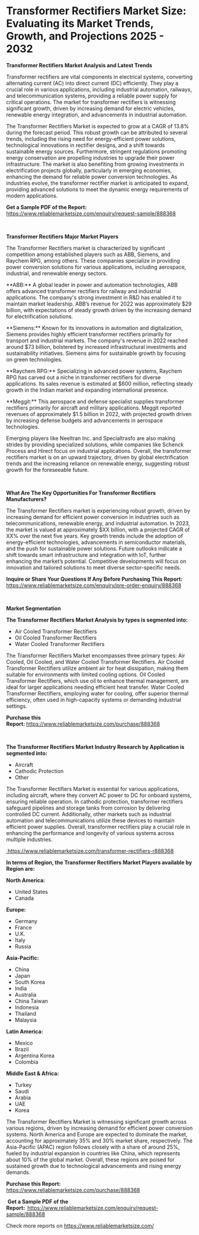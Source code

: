 <p><h1>Transformer Rectifiers Market Size: Evaluating its Market Trends, Growth, and Projections 2025 - 2032</h1></p><p><strong>Transformer Rectifiers Market Analysis and Latest Trends</strong></p>
<p><p>Transformer rectifiers are vital components in electrical systems, converting alternating current (AC) into direct current (DC) efficiently. They play a crucial role in various applications, including industrial automation, railways, and telecommunication systems, providing a reliable power supply for critical operations. The market for transformer rectifiers is witnessing significant growth, driven by increasing demand for electric vehicles, renewable energy integration, and advancements in industrial automation.</p><p>The Transformer Rectifiers Market is expected to grow at a CAGR of 13.8% during the forecast period. This robust growth can be attributed to several trends, including the rising need for energy-efficient power solutions, technological innovations in rectifier designs, and a shift towards sustainable energy sources. Furthermore, stringent regulations promoting energy conservation are propelling industries to upgrade their power infrastructure. The market is also benefiting from growing investments in electrification projects globally, particularly in emerging economies, enhancing the demand for reliable power conversion technologies. As industries evolve, the transformer rectifier market is anticipated to expand, providing advanced solutions to meet the dynamic energy requirements of modern applications.</p></p>
<p><strong>Get a Sample PDF of the Report:&nbsp;</strong> <a href="https://www.reliablemarketsize.com/enquiry/request-sample/888368?utm_campaign=2303&utm_medium=2&utm_source=Github&utm_content=ia&utm_term=21022025&utm_id=transformer-rectifiers">https://www.reliablemarketsize.com/enquiry/request-sample/888368</a></p>
<p>&nbsp;</p>
<p><strong>Transformer Rectifiers Major Market Players</strong></p>
<p><p>The Transformer Rectifiers market is characterized by significant competition among established players such as ABB, Siemens, and Raychem RPG, among others. These companies specialize in providing power conversion solutions for various applications, including aerospace, industrial, and renewable energy sectors.</p><p>**ABB:** A global leader in power and automation technologies, ABB offers advanced transformer rectifiers for railway and industrial applications. The company's strong investment in R&D has enabled it to maintain market leadership. ABB’s revenue for 2022 was approximately $29 billion, with expectations of steady growth driven by the increasing demand for electrification solutions.</p><p>**Siemens:** Known for its innovations in automation and digitalization, Siemens provides highly efficient transformer rectifiers primarily for transport and industrial markets. The company's revenue in 2022 reached around $73 billion, bolstered by increased infrastructural investments and sustainability initiatives. Siemens aims for sustainable growth by focusing on green technologies.</p><p>**Raychem RPG:** Specializing in advanced power systems, Raychem RPG has carved out a niche in transformer rectifiers for diverse applications. Its sales revenue is estimated at $600 million, reflecting steady growth in the Indian market and expanding international presence.</p><p>**Meggit:** This aerospace and defense specialist supplies transformer rectifiers primarily for aircraft and military applications. Meggit reported revenues of approximately $1.5 billion in 2022, with projected growth driven by increasing defense budgets and advancements in aerospace technologies.</p><p>Emerging players like Neeltran Inc. and Specialtrasfo are also making strides by providing specialized solutions, while companies like Schenck Process and Hirect focus on industrial applications. Overall, the transformer rectifiers market is on an upward trajectory, driven by global electrification trends and the increasing reliance on renewable energy, suggesting robust growth for the foreseeable future.</p></p>
<p>&nbsp;</p>
<p><strong>What Are The Key Opportunities For Transformer Rectifiers Manufacturers?</strong></p>
<p><p>The Transformer Rectifiers market is experiencing robust growth, driven by increasing demand for efficient power conversion in industries such as telecommunications, renewable energy, and industrial automation. In 2023, the market is valued at approximately $XX billion, with a projected CAGR of XX% over the next five years. Key growth trends include the adoption of energy-efficient technologies, advancements in semiconductor materials, and the push for sustainable power solutions. Future outlooks indicate a shift towards smart infrastructure and integration with IoT, further enhancing the market’s potential. Competitive developments will focus on innovation and tailored solutions to meet diverse sector-specific needs.</p></p>
<p><strong>Inquire or Share Your Questions If Any Before Purchasing This Report:</strong> <a href="https://www.reliablemarketsize.com/enquiry/pre-order-enquiry/888368?utm_campaign=2303&utm_medium=2&utm_source=Github&utm_content=ia&utm_term=21022025&utm_id=transformer-rectifiers">https://www.reliablemarketsize.com/enquiry/pre-order-enquiry/888368</a></p>
<p>&nbsp;</p>
<p><strong>Market Segmentation</strong></p>
<p><strong>The Transformer Rectifiers Market Analysis by types is segmented into:</strong></p>
<p><ul><li>Air Cooled Transformer Rectifiers</li><li>Oil Cooled Transformer Rectifiers</li><li>Water Cooled Transformer Rectifiers</li></ul></p>
<p><p>The Transformer Rectifiers Market encompasses three primary types: Air Cooled, Oil Cooled, and Water Cooled Transformer Rectifiers. Air Cooled Transformer Rectifiers utilize ambient air for heat dissipation, making them suitable for environments with limited cooling options. Oil Cooled Transformer Rectifiers, which use oil to enhance thermal management, are ideal for larger applications needing efficient heat transfer. Water Cooled Transformer Rectifiers, employing water for cooling, offer superior thermal efficiency, often used in high-capacity systems or demanding industrial settings.</p></p>
<p><strong>Purchase this Report:&nbsp;</strong><a href="https://www.reliablemarketsize.com/purchase/888368?utm_campaign=2303&utm_medium=2&utm_source=Github&utm_content=ia&utm_term=21022025&utm_id=transformer-rectifiers">https://www.reliablemarketsize.com/purchase/888368</a></p>
<p>&nbsp;</p>
<p><strong>The Transformer Rectifiers Market Industry Research by Application is segmented into:</strong></p>
<p><ul><li>Aircraft</li><li>Cathodic Protection</li><li>Other</li></ul></p>
<p><p>The Transformer Rectifiers Market is essential for various applications, including aircraft, where they convert AC power to DC for onboard systems, ensuring reliable operation. In cathodic protection, transformer rectifiers safeguard pipelines and storage tanks from corrosion by delivering controlled DC current. Additionally, other markets such as industrial automation and telecommunications utilize these devices to maintain efficient power supplies. Overall, transformer rectifiers play a crucial role in enhancing the performance and longevity of various systems across multiple industries.</p></p>
<p><a href="https://www.reliablemarketsize.com/transformer-rectifiers-r888368?utm_campaign=2303&utm_medium=2&utm_source=Github&utm_content=ia&utm_term=21022025&utm_id=transformer-rectifiers">&nbsp;https://www.reliablemarketsize.com/transformer-rectifiers-r888368</a></p>
<p><strong>In terms of Region, the Transformer Rectifiers Market Players available by Region are:</strong></p>
<p>
    <p> <strong> North America: </strong>
        <ul>
            <li>United States</li>
            <li>Canada</li>
        </ul>
        </p> 
    <p> <strong> Europe: </strong>
        <ul>
            <li>Germany</li>
            <li>France</li>
            <li>U.K.</li>
            <li>Italy</li>
            <li>Russia</li>
        </ul>
        </p> 
    <p> <strong> Asia-Pacific: </strong>
        <ul>
            <li>China</li>
            <li>Japan</li>
            <li>South Korea</li>
            <li>India</li>
            <li>Australia</li>
            <li>China Taiwan</li>
            <li>Indonesia</li>
            <li>Thailand</li>
            <li>Malaysia</li>
        </ul>
        </p> 
    <p> <strong> Latin America: </strong>
        <ul>
            <li>Mexico</li>
            <li>Brazil</li>
            <li>Argentina Korea</li>
            <li>Colombia</li>
        </ul>
        </p> 
    <p> <strong> Middle East & Africa: </strong>
        <ul>
            <li>Turkey</li>
            <li>Saudi</li>
            <li>Arabia</li>
            <li>UAE</li>
            <li>Korea</li>
        </ul>
    </p>
    </p>
<p><p>The Transformer Rectifiers Market is witnessing significant growth across various regions, driven by increasing demand for efficient power conversion systems. North America and Europe are expected to dominate the market, accounting for approximately 35% and 30% market share, respectively. The Asia-Pacific (APAC) region follows closely with a share of around 25%, fueled by industrial expansion in countries like China, which represents about 10% of the global market. Overall, these regions are poised for sustained growth due to technological advancements and rising energy demands.</p></p>
<p><strong>Purchase this Report: </strong><a href="https://www.reliablemarketsize.com/purchase/888368?utm_campaign=2303&utm_medium=2&utm_source=Github&utm_content=ia&utm_term=21022025&utm_id=transformer-rectifiers">https://www.reliablemarketsize.com/purchase/888368</a></p>
<p>&nbsp;<strong>Get a Sample PDF of the Report:&nbsp;&nbsp;</strong><a href="https://www.reliablemarketsize.com/enquiry/request-sample/888368?utm_campaign=2303&utm_medium=2&utm_source=Github&utm_content=ia&utm_term=21022025&utm_id=transformer-rectifiers">https://www.reliablemarketsize.com/enquiry/request-sample/888368</a></p>
<p><strong></strong></p>
<p>Check more reports on <a href="https://www.reliablemarketsize.com/?utm_campaign=2303&utm_medium=2&utm_source=Github&utm_content=ia&utm_term=21022025&utm_id=transformer-rectifiers">https://www.reliablemarketsize.com/</a></p>